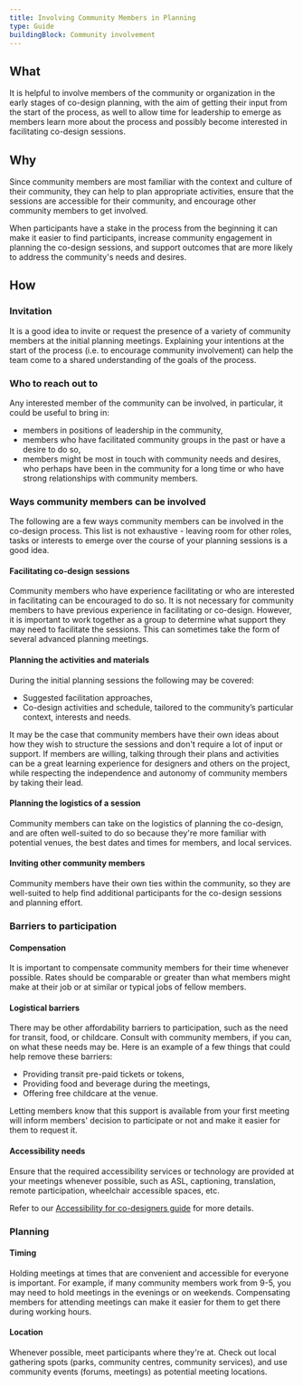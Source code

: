 ```yaml
---
title: Involving Community Members in Planning
type: Guide
buildingBlock: Community involvement
---
```

## What

It is helpful to involve members of the community or organization in the early stages of co-design planning, with the aim of getting their input from the start of the process, as well to allow time for leadership to emerge as members learn more about the process and possibly become interested in facilitating co-design sessions. 

## Why

Since community members are most familiar with the context and culture of their community, they can help to plan appropriate activities, ensure that the sessions are accessible for their community, and encourage other community members to get involved.

When participants have a stake in the process from the beginning it can make it easier to find participants, increase community engagement in planning the co-design sessions, and support outcomes that are more likely to address the community's needs and desires. 

## How

### Invitation

It is a good idea to invite or request the presence of a variety of community members at the initial planning meetings. Explaining your intentions at the start of the process (i.e. to encourage community involvement) can help the team come to a shared understanding of the goals of the process.

### Who to reach out to

Any interested member of the community can be involved, in particular, it could be useful to bring in:

- members in positions of leadership in the community,
- members who have facilitated community groups in the past or have a desire to do so,
- members might be most in touch with community needs and desires, who perhaps have been in the community for a long time or who have strong relationships with community members.

### Ways community members can be involved

The following are a few ways community members can be involved in the co-design process. This list is not exhaustive - leaving room for other roles, tasks or interests to emerge over the course of your planning sessions is a good idea. 

#### Facilitating co-design sessions

Community members who have experience facilitating or who are interested in facilitating can be encouraged to do so. It is not necessary for community members to have previous experience in facilitating or co-design. However, it is important to work together as a group to determine what support they may need to facilitate the sessions. This can sometimes take the form of several advanced planning meetings.

#### Planning the activities and materials

During the initial planning sessions the following may be covered:

- Suggested facilitation approaches,
- Co-design activities and schedule, tailored to the community’s particular context, interests and needs.

It may be the case that community members have their own ideas about how they wish to structure the sessions and don't require a lot of input or support. If members are willing, talking through their plans and activities can be a great learning experience for designers and others on the project, while respecting the independence and autonomy of community members by taking their lead.

#### Planning the logistics of a session

Community members can take on the logistics of planning the co-design, and are often well-suited to do so because they're more familiar with potential venues, the best dates and times for members, and local services.

#### Inviting other community members

Community members have their own ties within the community, so they are well-suited to help find additional participants for the co-design sessions and planning effort. 

### Barriers to participation

#### Compensation

It is important to compensate community members for their time whenever possible. Rates should be comparable or greater than what members might make at their job or at similar or typical jobs of fellow members.

#### Logistical barriers

There may be other affordability barriers to participation, such as the need for transit, food, or childcare. Consult with community members, if you can, on what these needs may be. Here is an example of a few things that could help remove these barriers:

- Providing transit pre-paid tickets or tokens,
- Providing food and beverage during the meetings,
- Offering free childcare at the venue.

Letting members know that this support is available from your first meeting will inform members' decision to participate or not and make it easier for them to request it.

#### Accessibility needs

Ensure that the required accessibility services or technology are provided at your meetings whenever possible, such as ASL, captioning, translation, remote participation, wheelchair accessible spaces, etc. 

Refer to our [Accessibility for co-designers guide](https://www.notion.so/Accessibility-for-co-designers-934d52551939463dab466a23ffda6a35) for more details.

### Planning

#### Timing

Holding meetings at times that are convenient and accessible for everyone is important. For example, if many community members work from 9-5, you may need to hold meetings in the evenings or on weekends. Compensating members for attending meetings can make it easier for them to get there during working hours.

#### Location

Whenever possible, meet participants where they're at. Check out local gathering spots (parks, community centres, community services), and use community events (forums, meetings) as potential meeting locations.